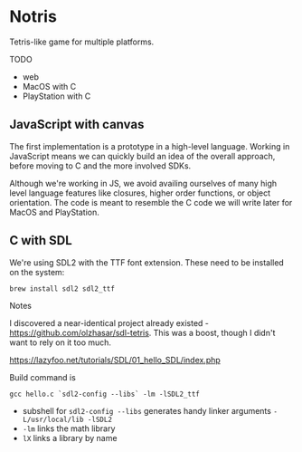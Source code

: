 # Notris

Tetris-like game for multiple platforms.

TODO

- web
- MacOS with C
- PlayStation with C

## JavaScript with canvas

The first implementation is a prototype in a high-level language. Working in JavaScript means we can quickly build an
idea of the overall approach, before moving to C and the more involved SDKs.

Although we're working in JS, we avoid availing ourselves of many high level language features like closures, higher
order functions, or object orientation. The code is meant to resemble the C code we will write later for MacOS and
PlayStation.

## C with SDL

We're using SDL2 with the TTF font extension. These need to be installed on the system:

```shell
brew install sdl2 sdl2_ttf
```

Notes

I discovered a near-identical project already existed - https://github.com/olzhasar/sdl-tetris. This was a boost, though
I didn't want to rely on it too much.

https://lazyfoo.net/tutorials/SDL/01_hello_SDL/index.php

Build command is 

```shell
gcc hello.c `sdl2-config --libs` -lm -lSDL2_ttf
```

- subshell for `sdl2-config --libs` generates handy linker arguments `-L/usr/local/lib -lSDL2`
- `-lm` links the math library
- `lX` links a library by name
